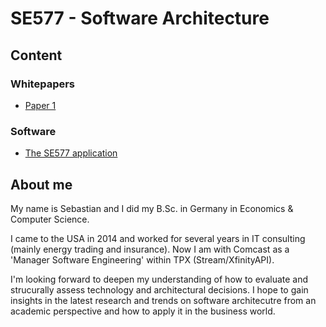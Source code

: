 # SE577 - Software Architecture

## Content

### Whitepapers

* [Paper 1]()

### Software

* [The SE577 application](./se577)

## About me

My name is Sebastian and I did my B.Sc. in Germany in Economics & Computer Science.

I came to the USA in 2014 and worked for several years in IT consulting (mainly energy trading and insurance).
Now I am with Comcast as a 'Manager Software Engineering' within TPX (Stream/XfinityAPI).


I'm looking forward to deepen my understanding of how to evaluate and strucurally assess technology and architectural decisions.
I hope to gain insights in the latest research and trends on software architecutre from an academic perspective and how to apply it in the business world.



